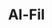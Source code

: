 ---
title: "Al-Fil"
arabic: "الفيل"
no: 105
arabic_no: ١٠٥
ayah: 5
slug: al-fil
prev: al-humazah
next: quraisy
---